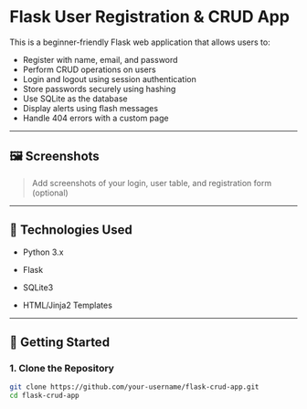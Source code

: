 # Flask User Registration & CRUD App

This is a beginner-friendly Flask web application that allows users to:
- Register with name, email, and password
- Perform CRUD operations on users
- Login and logout using session authentication
- Store passwords securely using hashing
- Use SQLite as the database
- Display alerts using flash messages
- Handle 404 errors with a custom page

---

## 🖼️ Screenshots
> Add screenshots of your login, user table, and registration form (optional)

---

## 🔧 Technologies Used

- Python 3.x
- Flask
- SQLite3

- HTML/Jinja2 Templates

---

## 🏁 Getting Started

### 1. Clone the Repository

```bash
git clone https://github.com/your-username/flask-crud-app.git
cd flask-crud-app

